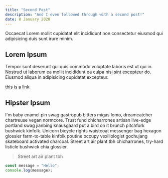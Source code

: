 ```yaml
---
title: "Second Post"
description: "And I even followed through with a second post!"
date: 8 January 2020
---
```


Occaecat Lorem mollit cupidatat elit incididunt non consectetur eiusmod qui adipisicing duis sunt irure minim.

## Lorem Ipsum

Tempor sunt deserunt qui quis commodo voluptate laboris est ut qui in. Nostrud ut laborum ea mollit incididunt ea culpa nisi sint excepteur do. Eiusmod aliqua in adipisicing cupidatat excepteur.

[this is a link](https://google.com)

## Hipster Ipsum

I'm baby enamel pin swag gastropub bitters migas lomo, dreamcatcher chartreuse vegan normcore. Trust fund chicharrones artisan live-edge portland swag jianbing knausgaard put a bird on it brunch pitchfork bushwick kinfolk. Unicorn bicycle rights waistcoat messenger bag hexagon glossier farm-to-table kinfolk poutine occupy vexillologist gochujang skateboard activated charcoal. Street art air plant tbh chicharrones, try-hard listicle bushwick chia glossier.

> Street art air plant tbh

```js
const message = "Hello";
console.log(message);
```
